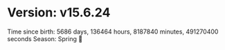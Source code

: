 # Version: v15.6.24
Time since birth: 5686 days, 136464 hours, 8187840 minutes, 491270400 seconds
Season: Spring 🌸
